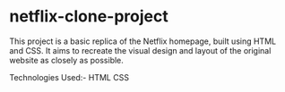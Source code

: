 # netflix-clone-project
This project is a basic replica of the Netflix homepage, built using HTML and CSS. It aims to recreate the visual design and layout of the original website as closely as possible.

Technologies Used:-
HTML
CSS
